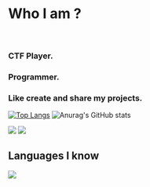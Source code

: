 # <h1>Who I am ?</h1><br>
<h3>CTF Player.</h3>
<h3>Programmer.</h3>
<h3>Like create and share my projects.</h3>

[![Top Langs](https://github-readme-stats.vercel.app/api/top-langs/?username=Cat-Man123&layout=compact&theme=merko)](https://github.com/anuraghazra/github-readme-stats)
![Anurag's GitHub stats](https://github-readme-stats.vercel.app/api?username=Cat-Man123&show_icons=true&theme=merko)

![](https://github.com/Cat-Man123/github-stats/blob/master/generated/overview.svg)
![](https://github.com/Cat-Man123/github-stats/blob/master/generated/languages.svg)

<h2>Languages I know</h2>
<img src="https://www.google.com/imgres?imgurl=https%3A%2F%2Fupload.wikimedia.org%2Fwikipedia%2Fcommons%2Fthumb%2Fc%2Fc3%2FPython-logo-notext.svg%2F2048px-Python-logo-notext.svg.png&imgrefurl=https%3A%2F%2Ffr.m.wikipedia.org%2Fwiki%2FFichier%3APython-logo-notext.svg&tbnid=Egqmnejz6nS3EM&vet=12ahUKEwj-uqrNqY74AhUJ_xoKHaZVCi8QMygAegUIARDPAQ..i&docid=8T74k2Lb96Sd0M&w=2048&h=2048&q=python%20logo&client=firefox-b-e&ved=2ahUKEwj-uqrNqY74AhUJ_xoKHaZVCi8QMygAegUIARDPAQ" />
<img src="" />
<img src="" />
<img src="" />
<img src="" />
<img src="" />
<img src="" />
<img src="" />
<img src="" />
<img src="" />
<img src="" />
